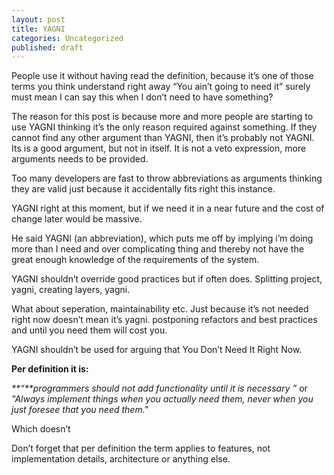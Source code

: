 ```yaml
---
layout: post
title: YAGNI
categories: Uncategorized
published: draft
---
```

People use it without having read the definition, because it&#8217;s one of those terms you think understand right away &#8220;You ain&#8217;t going to need it&#8221; surely must mean I can say this when I don&#8217;t need to have something?

The reason for this post is because more and more people are starting to use YAGNI thinking it&#8217;s the only reason required against something. If they cannot find any other argument than YAGNI, then it&#8217;s probably not YAGNI. Its is a good argument, but not in itself. It is not a veto expression, more arguments needs to be provided.

Too many developers are fast to throw abbreviations as arguments thinking they are valid just because it accidentally fits right this instance.

YAGNI right at this moment, but if we need it in a near future and the cost of change later would be massive.

He said YAGNI (an abbreviation), which puts me off by implying i&#8217;m doing more than I need and over complicating thing and thereby not have the great enough knowledge of the requirements of the system.

YAGNI shouldn&#8217;t override good practices but if often does. Splitting project, yagni, creating layers, yagni.

What about seperation, maintainability etc. Just because it&#8217;s not needed right now doesn&#8217;t mean it&#8217;s yagni. postponing refactors and best practices and until you need them will cost you.

YAGNI shouldn&#8217;t be used for arguing that You Don&#8217;t Need It Right Now.

**Per definition it is:**

_**&#8220;**programmers should not add functionality until it is necessary &#8221;_ or  
_"Always implement things when you actually need them, never when you just foresee that you need them."_

Which doesn&#8217;t

Don&#8217;t forget that per definition the term applies to features, not implementation details, architecture or anything else.


